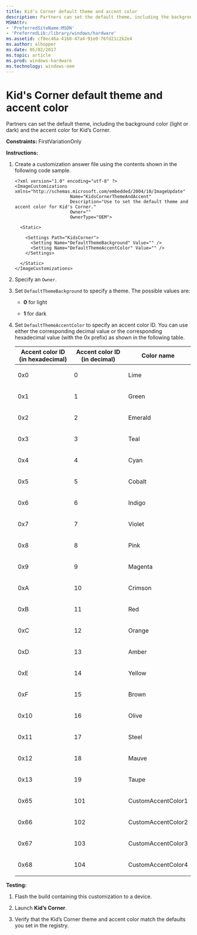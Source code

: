 ```yaml
---
title: Kid's Corner default theme and accent color
description: Partners can set the default theme, including the background color (light or dark) and the accent color for Kid’s Corner.
MSHAttr:
- 'PreferredSiteName:MSDN'
- 'PreferredLib:/library/windows/hardware'
ms.assetid: cf8ec46a-4168-47a4-91e0-76fd21c2b2e4
ms.author: alhopper
ms.date: 05/02/2017
ms.topic: article
ms.prod: windows-hardware
ms.technology: windows-oem
---
```


# Kid's Corner default theme and accent color


Partners can set the default theme, including the background color (light or dark) and the accent color for Kid’s Corner.

<a href="" id="constraints---firstvariationonly"></a>**Constraints:** FirstVariationOnly  

<a href="" id="instructions-"></a>**Instructions:**  
1.  Create a customization answer file using the contents shown in the following code sample.

    ``` syntax
    <?xml version="1.0" encoding="utf-8" ?>  
    <ImageCustomizations xmlns="http://schemas.microsoft.com/embedded/2004/10/ImageUpdate"  
                         Name="KidsCornerThemeAndAccent"
                         Description="Use to set the default theme and accent color for Kid's Corner."  
                         Owner=""  
                         OwnerType="OEM"> 
      
      <Static>  

        <Settings Path="KidsCorner">  
          <Setting Name="DefaultThemeBackground" Value="" /> 
          <Setting Name="DefaultThemeAccentColor" Value="" />
        </Settings>  

      </Static>
    </ImageCustomizations>
    ```

2.  Specify an `Owner`.

3.  Set `DefaultThemeBackground` to specify a theme. The possible values are:

    -   **0** for light

    -   **1** for dark

4.  Set `DefaultThemeAccentColor` to specify an accent color ID. You can use either the corresponding decimal value or the corresponding hexadecimal value (with the 0x prefix) as shown in the following table.

    <table>
    <colgroup>
    <col width="33%" />
    <col width="33%" />
    <col width="33%" />
    </colgroup>
    <thead>
    <tr class="header">
    <th>Accent color ID (in hexadecimal)</th>
    <th>Accent color ID (in decimal)</th>
    <th>Color name</th>
    </tr>
    </thead>
    <tbody>
    <tr class="odd">
    <td><p>0x0</p></td>
    <td><p>0</p></td>
    <td><p>Lime</p></td>
    </tr>
    <tr class="even">
    <td><p>0x1</p></td>
    <td><p>1</p></td>
    <td><p>Green</p></td>
    </tr>
    <tr class="odd">
    <td><p>0x2</p></td>
    <td><p>2</p></td>
    <td><p>Emerald</p></td>
    </tr>
    <tr class="even">
    <td><p>0x3</p></td>
    <td><p>3</p></td>
    <td><p>Teal</p></td>
    </tr>
    <tr class="odd">
    <td><p>0x4</p></td>
    <td><p>4</p></td>
    <td><p>Cyan</p></td>
    </tr>
    <tr class="even">
    <td><p>0x5</p></td>
    <td><p>5</p></td>
    <td><p>Cobalt</p></td>
    </tr>
    <tr class="odd">
    <td><p>0x6</p></td>
    <td><p>6</p></td>
    <td><p>Indigo</p></td>
    </tr>
    <tr class="even">
    <td><p>0x7</p></td>
    <td><p>7</p></td>
    <td><p>Violet</p></td>
    </tr>
    <tr class="odd">
    <td><p>0x8</p></td>
    <td><p>8</p></td>
    <td><p>Pink</p></td>
    </tr>
    <tr class="even">
    <td><p>0x9</p></td>
    <td><p>9</p></td>
    <td><p>Magenta</p></td>
    </tr>
    <tr class="odd">
    <td><p>0xA</p></td>
    <td><p>10</p></td>
    <td><p>Crimson</p></td>
    </tr>
    <tr class="even">
    <td><p>0xB</p></td>
    <td><p>11</p></td>
    <td><p>Red</p></td>
    </tr>
    <tr class="odd">
    <td><p>0xC</p></td>
    <td><p>12</p></td>
    <td><p>Orange</p></td>
    </tr>
    <tr class="even">
    <td><p>0xD</p></td>
    <td><p>13</p></td>
    <td><p>Amber</p></td>
    </tr>
    <tr class="odd">
    <td><p>0xE</p></td>
    <td><p>14</p></td>
    <td><p>Yellow</p></td>
    </tr>
    <tr class="even">
    <td><p>0xF</p></td>
    <td><p>15</p></td>
    <td><p>Brown</p></td>
    </tr>
    <tr class="odd">
    <td><p>0x10</p></td>
    <td><p>16</p></td>
    <td><p>Olive</p></td>
    </tr>
    <tr class="even">
    <td><p>0x11</p></td>
    <td><p>17</p></td>
    <td><p>Steel</p></td>
    </tr>
    <tr class="odd">
    <td><p>0x12</p></td>
    <td><p>18</p></td>
    <td><p>Mauve</p></td>
    </tr>
    <tr class="even">
    <td><p>0x13</p></td>
    <td><p>19</p></td>
    <td><p>Taupe</p></td>
    </tr>
    <tr class="odd">
    <td><p>0x65</p></td>
    <td><p>101</p></td>
    <td><p>CustomAccentColor1</p></td>
    </tr>
    <tr class="even">
    <td><p>0x66</p></td>
    <td><p>102</p></td>
    <td><p>CustomAccentColor2</p></td>
    </tr>
    <tr class="odd">
    <td><p>0x67</p></td>
    <td><p>103</p></td>
    <td><p>CustomAccentColor3</p></td>
    </tr>
    <tr class="even">
    <td><p>0x68</p></td>
    <td><p>104</p></td>
    <td><p>CustomAccentColor4</p></td>
    </tr>
    </tbody>
    </table>


<a href="" id="testing-"></a>**Testing:**  
1.  Flash the build containing this customization to a device.

2.  Launch **Kid’s Corner**.

3.  Verify that the Kid’s Corner theme and accent color match the defaults you set in the registry.

 

 






